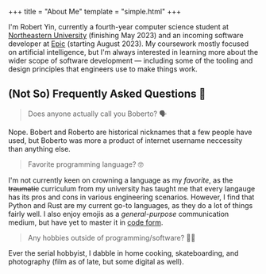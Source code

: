 +++
title = "About Me"
template = "simple.html"
+++

I'm Robert Yin, currently a fourth-year computer science student at [Northeastern University](https://www.northeastern.edu) (finishing May 2023) and an incoming software developer at [Epic](https://www.epic.com) (starting August 2023). My coursework mostly focused on artificial intelligence, but I'm always interested in learning more about the wider scope of software development — including some of the tooling and design principles that engineers use to make things work.

## (Not So) Frequently Asked Questions :thought_balloon:

> Does anyone actually call you Boberto? :speaking_head:

Nope. Bobert and Roberto are historical nicknames that a few people have used, but Boberto was more a product of internet username neccessity than anything else.

> Favorite programming language? :nerd_face:

I'm not currently keen on crowning a language as my *favorite*, as the ~~traumatic~~ curriculum from my university has taught me that every langauge has its pros and cons in various engineering scenarios. However, I find that Python and Rust are my current go-to languages, as they do a lot of things fairly well. I also enjoy emojis as a *general-purpose* communication medium, but have yet to master it in [code form](https://www.emojicode.org).

> Any hobbies outside of programming/software? :technologist:

Ever the serial hobbyist, I dabble in home cooking, skateboarding, and photography (film as of late, but some digital as well).

